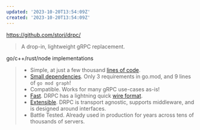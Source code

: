 ```yaml
---
updated: '2023-10-20T13:54:09Z'
created: '2023-10-20T13:54:09Z'
---
```

https://github.com/storj/drpc/

> A drop-in, lightweight gRPC replacement.

go/c++/rust/node implementations

> -   Simple, at just a few thousand [lines of code](https://github.com/storj/drpc/#lines-of-code).
> -   [Small dependencies](https://github.com/storj/drpc/blob/main/blob/main/go.mod). Only 3 requirements in go.mod, and 9 lines of `go mod graph`!
> -   Compatible. Works for many gRPC use-cases as-is!
> -   [Fast](https://github.com/storj/drpc/#benchmarks). DRPC has a lightning quick [wire format](https://github.com/storj/drpc/wiki/Docs:-Wire-protocol).
> -   [Extensible](https://github.com/storj/drpc/#external-packages). DRPC is transport agnostic, supports middleware, and is designed around interfaces.
> -   Battle Tested. Already used in production for years across tens of thousands of servers.